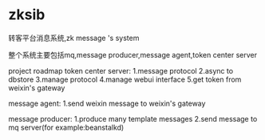 # zksib
转客平台消息系统,zk message 's system

整个系统主要包括mq,message producer,message agent,token center server

project roadmap
token center server:
1.message protocol
2.async to dbstore
3.manage protocol 
4.manage webui interface
5.get token from weixin's gateway

message agent:
1.send weixin message to weixin's gateway

message producer:
1.produce many template messages
2.send message to mq server(for example:beanstalkd)

